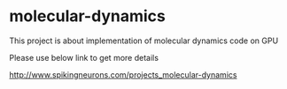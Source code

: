 molecular-dynamics
==================

This project is about implementation of molecular dynamics code on GPU

Please use below link to get more details

http://www.spikingneurons.com/projects_molecular-dynamics
